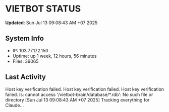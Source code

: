 # VIETBOT STATUS
**Updated**: Sun Jul 13 09:08:43 AM +07 2025

## System Info
- IP: 103.77.172.150
- Uptime: up 1 week, 12 hours, 56 minutes
- Files: 39065

## Last Activity
Host key verification failed.
Host key verification failed.
Host key verification failed.
ls: cannot access '/vietbot-brain/database/*.rdb': No such file or directory
[Sun Jul 13 09:08:43 AM +07 2025] Tracking everything for Claude...
